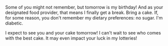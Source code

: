 Some of you might not remember, but tomorrow is my birthday! And as your designated food provider, that means I finally get a break. Bring a cake. If, for some reason, you don't remember my dietary preferences: no sugar. I'm diabetic.

I expect to see you and your cake tomorrow! I can't wait to see who comes with the best cake. It may even impact your luck in my lotteries!